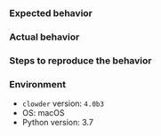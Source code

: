 ### Expected behavior



### Actual behavior



### Steps to reproduce the behavior



### Environment

- `clowder` version: `4.0b3`
- OS: macOS
- Python version: 3.7
